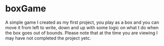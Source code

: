 # boxGame
A simple game I created as my first project, you play as a box and you can move it from left to write, down and up with some logic on what t do when the box goes out of bounds. Please note that at the time you are viewing I may have not completed the project yetc.
